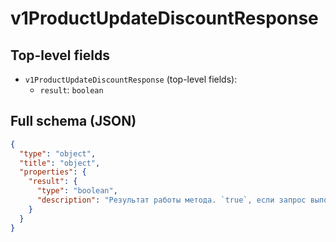 # v1ProductUpdateDiscountResponse

## Top-level fields
- `v1ProductUpdateDiscountResponse` (top-level fields):
  - `result`: `boolean`

## Full schema (JSON)
```json
{
  "type": "object",
  "title": "object",
  "properties": {
    "result": {
      "type": "boolean",
      "description": "Результат работы метода. `true`, если запрос выполнен без ошибок."
    }
  }
}
```
